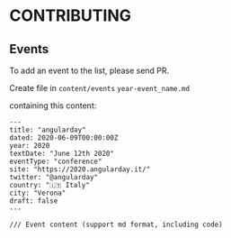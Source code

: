 # CONTRIBUTING

## Events 

To add an event to the list, please send PR.

Create file in `content/events` `year-event_name.md` 

containing this content:


```
---
title: "angularday"
dated: 2020-06-09T00:00:00Z
year: 2020
textDate: "June 12th 2020"
eventType: "conference"
site: "https://2020.angularday.it/"
twitter: "@angularday"
country: "🇮🇹 Italy"
city: "Verona"
draft: false
---

/// Event content (support md format, including code)

```